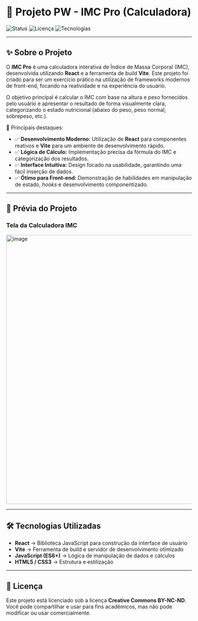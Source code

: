 # 📘 Projeto PW - IMC Pro (Calculadora)

![Status](https://img.shields.io/badge/Status-Concluído-brightgreen?style=for-the-badge)
![Licença](https://img.shields.io/badge/Licença-CC--BY--NC--ND-blue?style=for-the-badge)
![Tecnologias](https://img.shields.io/badge/React-JavaScript%20%7C%20Vite-blueviolet?style=for-the-badge)

---

## ✨ Sobre o Projeto

O **IMC Pro** é uma calculadora interativa de Índice de Massa Corporal (IMC), desenvolvida utilizando **React** e a ferramenta de build **Vite**. Este projeto foi criado para ser um exercício prático na utilização de frameworks modernos de front-end, focando na reatividade e na experiência do usuário.

O objetivo principal é calcular o IMC com base na altura e peso fornecidos pelo usuário e apresentar o resultado de forma visualmente clara, categorizando o estado nutricional (abaixo do peso, peso normal, sobrepeso, etc.).

🔹 Principais destaques:

* ✅ **Desenvolvimento Moderno:** Utilização de **React** para componentes reativos e **Vite** para um ambiente de desenvolvimento rápido.
* ✅ **Lógica de Cálculo:** Implementação precisa da fórmula do IMC e categorização dos resultados.
* ✅ **Interface Intuitiva:** Design focado na usabilidade, garantindo uma fácil inserção de dados.
* ✅ **Ótimo para Front-end:** Demonstração de habilidades em manipulação de estado, *hooks* e desenvolvimento componentizado.

---

## 📸 Prévia do Projeto

### Tela da Calculadora IMC

<img width="1417" height="728" alt="image" src="https://github.com/user-attachments/assets/ef6937b3-6812-4d80-9a49-42f176c7d200" />


---

## 🛠️ Tecnologias Utilizadas

* **React** → Biblioteca JavaScript para construção da interface de usuário
* **Vite** → Ferramenta de build e servidor de desenvolvimento otimizado
* **JavaScript (ES6+)** → Lógica de manipulação de dados e cálculos
* **HTML5 / CSS3** → Estrutura e estilização

---

## 📜 Licença

Este projeto está licenciado sob a licença **Creative Commons BY-NC-ND**.
Você pode compartilhar e usar para fins acadêmicos, mas não pode modificar ou usar comercialmente.

